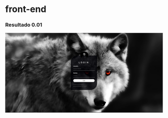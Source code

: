 # front-end

### Resultado 0.01
<img src="https://github.com/matheusfmendes/FrontEnd/blob/main/resultado.png">

